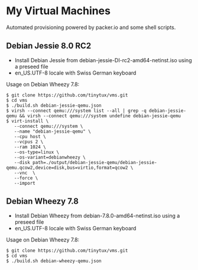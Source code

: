 My Virtual Machines 
===================

Automated provisioning powered by packer.io and some shell scripts.


## Debian Jessie 8.0 RC2

- Install Debian Jessie from debian-jessie-DI-rc2-amd64-netinst.iso using a preseed file
- en_US.UTF-8 locale with Swiss German keyboard

Usage on Debian Wheezy 7.8:

    $ git clone https://github.com/tinytux/vms.git
    $ cd vms
    $ ./build.sh debian-jessie-qemu.json
    $ virsh --connect qemu:///system list --all | grep -q debian-jessie-qemu && virsh --connect qemu:///system undefine debian-jessie-qemu
    $ virt-install \
       --connect qemu:///system \
       --name "debian-jessie-qemu" \
       --cpu host \
       --vcpus 2 \
       --ram 1024 \
       --os-type=linux \
       --os-variant=debianwheezy \
       --disk path=./output/debian-jessie-qemu/debian-jessie-qemu.qcow2,device=disk,bus=virtio,format=qcow2 \
       --vnc  \
       --force \
       --import


## Debian Wheezy 7.8

- Install Debian Wheezy from debian-7.8.0-amd64-netinst.iso using a preseed file
- en_US.UTF-8 locale with Swiss German keyboard

Usage on Debian Wheezy 7.8:

    $ git clone https://github.com/tinytux/vms.git
    $ cd vms
    $ ./build.sh debian-wheezy-qemu.json


